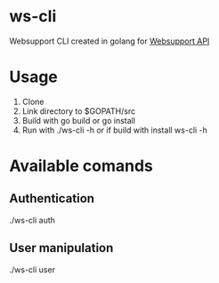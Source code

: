 # ws-cli
Websupport CLI created in golang for [Websupport API](https://rest.websupport.sk/docs/index)

# Usage
1. Clone
2. Link directory to $GOPATH/src
3. Build with go build or go install
4. Run with ./ws-cli -h or if build with install ws-cli -h

# Available comands
## Authentication
./ws-cli auth
## User manipulation
./ws-cli user

